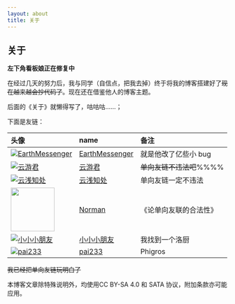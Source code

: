 ```yaml
---
layout: about
title: 关于
---
```


## 关于

**左下角看板娘正在修复中**

在经过几天的努力后，我与同学（自信点，把我去掉）终于将我的博客搭建好了~~现在越来越会抄代码了~~。现在还在借鉴他人的博客主题。

后面的《关于》就懒得写了，咕咕咕……；

下面是友链：


|头像|name|备注|
|:--|:--|:--|
|[![EarthMessenger](https://avatars.githubusercontent.com/u/49364506?v=4&s=100)](earthmessenger.github.io)|[EarthMessenger](earthmessenger.github.io)|就是他改了亿些小 bug|
|[![云游君](https://avatars.githubusercontent.com/u/25154432?v=4&s=100)](https://www.yunyoujun.cn)                  |[云游君](https://www.yunyoujun.cn)                  |~~单向友链不违法吧~~%%%%|
|[![云浅知处](https://yunqian-qwq.github.io/images/avatar.png)](https://yunqian-qwq.github.io/)                    |[云浅知处](https://yunqian-qwq.github.io/)          |单向友链一定不违法|   
|[<img src="https://cdn.jsdelivr.net/gh/fat-old-eight/fat-old-eight.github.io@main/pic/favicon.ico" width=100xp>](https://zxt688.top/)|[Norman](https://zxt688.top/)|《论单向友联的合法性》|
|[![小小小朋友](https://file.lijiaan.top/img/20201121002046.png)](https://lijiaan.top/)|[小小小朋友](https://lijiaan.top/)|我找到一个洛厨|
|[![pai233](https://blog.pai233.top/img/avatar.jpg)](https://blog.pai233.top/friend-links/)|[pai233](https://blog.pai233.top/friend-links/)|Phigros|

~~我已经把单向友链玩明白了~~

本博客文章除特殊说明外，均使用CC BY-SA 4.0 和 SATA 协议，附加条款亦可能应用。


